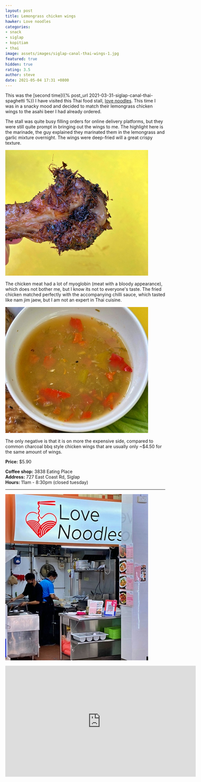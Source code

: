 ```yaml
---
layout: post
title: Lemongrass chicken wings
hawker: Love noodles
categories:
- snack
- siglap
- kopitiam
- thai
image: assets/images/siglap-canal-thai-wings-1.jpg
featured: true
hidden: true
rating: 3.5
author: steve
date: 2021-05-04 17:31 +0800
---
```

This was the [second time]({% post_url 2021-03-31-siglap-canal-thai-spaghetti %}) I have visited this Thai food stall, [love noodles](https://lovenoodles.sg). This time I was in a snacky mood and decided to match their lemongrass chicken wings to the asahi beer I had already ordered.

The stall was quite busy filling orders for online delivery platforms, but they were still quite prompt in bringing out the wings to me. The highlight here is the marinade, the guy explained they marinated them in the lemongrass and garlic mixture overnight. The wings were deep-fried will a great crispy texture.

![Heavily marinated chicken wing](/assets/images/siglap-canal-thai-wings-3.jpg "description text")

The chicken meat had a lot of myoglobin (meat with a bloody appearance), which does not bother me, but I know its not to everyone's taste. The fried chicken matched perfectly with the accompanying chilli sauce, which tasted like nam jim jaew, but I am not an expert in Thai cuisine.

![Nam jim jaew](/assets/images/siglap-canal-thai-wings-2.jpg "Nam jim jaew")

The only negative is that it is on more the expensive side, compared to common charcoal bbq style chicken wings that are usually only ~$4.50 for the same amount of wings.

**Price:** $5.90  

**Coffee shop:** 3838 Eating Place  
**Address:** 727 East Coast Rd, Siglap  
**Hours:** 11am - 8:30pm (closed tuesday)  

***  

![Love noodles](/assets/images/siglap-canal-thai-spaghetti-2.jpg "Love noodles")

<iframe src="https://www.google.com/maps/embed?pb=!1m14!1m8!1m3!1d15955.087373268225!2d103.922976!3d1.3123069!3m2!1i1024!2i768!4f13.1!3m3!1m2!1s0x0%3A0xcec2574a869428ea!2sLove%20Noodles!5e0!3m2!1sen!2ssg!4v1617162979519!5m2!1sen!2ssg" width="600" height="350" style="border:0;" allowfullscreen="" loading="lazy"></iframe>